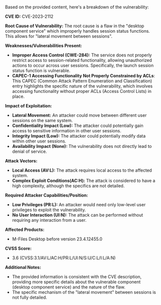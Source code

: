 Based on the provided content, here's a breakdown of the vulnerability:

**CVE ID:** CVE-2023-2112

**Root Cause of Vulnerability:**
The root cause is a flaw in the "desktop component service" which improperly handles session status functions. This allows for "lateral movement between sessions".

**Weaknesses/Vulnerabilities Present:**
- **Improper Access Control (CWE-284):** The service does not properly restrict access to session-related functionality, allowing unauthorized actions to occur across user sessions. Specifically, the launch session status function is vulnerable.
-  **CAPEC-1 Accessing Functionality Not Properly Constrained by ACLs**: This CAPEC (Common Attack Pattern Enumeration and Classification) entry highlights the specific nature of the vulnerability, which involves accessing functionality without proper ACLs (Access Control Lists) in place.

**Impact of Exploitation:**
- **Lateral Movement:** An attacker could move between different user sessions on the same system.
- **Confidentiality Impact (Low):**  The attacker could potentially gain access to sensitive information in other user sessions.
- **Integrity Impact (Low):** The attacker could potentially modify data within other user sessions.
- **Availability Impact (None):** The vulnerability does not directly lead to denial of service.

**Attack Vectors:**
- **Local Access (AV:L):** The attack requires local access to the affected system.
- **Complex Exploit Conditions(AC:H):** The attack is considered to have a high complexity, although the specifics are not detailed.

**Required Attacker Capabilities/Position:**
- **Low Privileges (PR:L):** An attacker would need only low-level user privileges to exploit the vulnerability.
- **No User Interaction (UI:N):** The attack can be performed without requiring any interaction from a user.

**Affected Products:**
- M-Files Desktop before version 23.4.12455.0

**CVSS Score:**
- 3.6 (CVSS:3.1/AV:L/AC:H/PR:L/UI:N/S:U/C:L/I:L/A:N)

**Additional Notes:**
- The provided information is consistent with the CVE description, providing more specific details about the vulnerable component (desktop component service) and the nature of the flaw.
- The specific mechanism of the "lateral movement" between sessions is not fully detailed.